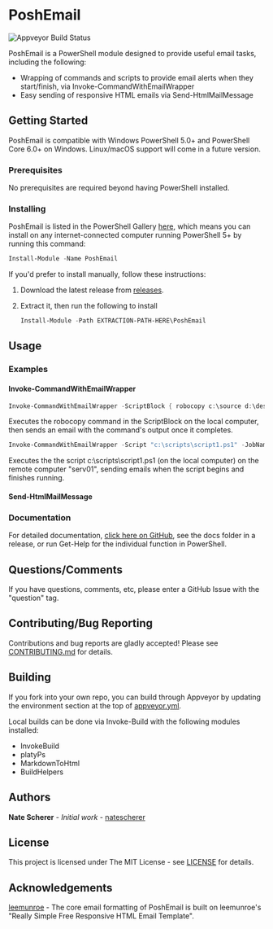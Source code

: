 # PoshEmail

![Appveyor Build Status](https://ci.appveyor.com/api/projects/status/github/natescherer/PoshEmail?svg=true&branch=master)

PoshEmail is a PowerShell module designed to provide useful email tasks, including the following:

- Wrapping of commands and scripts to provide email alerts when they start/finish, via Invoke-CommandWithEmailWrapper
- Easy sending of responsive HTML emails via Send-HtmlMailMessage

## Getting Started

<!-- PoshEmail is designed to be cross-platform and fully compatible with Windows PowerShell 5.0+ and PowerShell Core 6.0+. -->
PoshEmail is compatible with Windows PowerShell 5.0+ and PowerShell Core 6.0+ on Windows. Linux/macOS support will come in a future version.

### Prerequisites

No prerequisites are required beyond having PowerShell installed.

### Installing

PoshEmail is listed in the PowerShell Gallery [here](https://www.powershellgallery.com/packages/PoshEmail), which means you can install on any internet-connected computer running PowerShell 5+ by running this command:

```PowerShell
Install-Module -Name PoshEmail
```

If you'd prefer to install manually, follow these instructions:

1. Download the latest release from [releases](../../releases).
1. Extract it, then run the following to install

    ```PowerShell
    Install-Module -Path EXTRACTION-PATH-HERE\PoshEmail
    ```

## Usage

### Examples

#### Invoke-CommandWithEmailWrapper

```PowerShell
Invoke-CommandWithEmailWrapper -ScriptBlock { robocopy c:\source d:\dest } -JobName "RoboCopy" -SmtpServer "smtp01" -EmailTo "admin@contoso.com"
```

Executes the robocopy command in the ScriptBlock on the local computer, then sends an email with the command's
output once it completes.

```PowerShell
Invoke-CommandWithEmailWrapper -Script "c:\scripts\script1.ps1" -JobName "Script1" -SmtpServer "smtp01" -EmailTo "admin@contoso.com" -ComputerName "serv01" -EmailMode "BeforeAndAfter"
```

Executes the the script c:\scripts\script1.ps1 (on the local computer) on the remote computer "serv01", sending
emails when the script begins and finishes running.

#### Send-HtmlMailMessage

### Documentation

For detailed documentation, [click here on GitHub](docs), see the docs folder in a release, or run Get-Help for the individual function in PowerShell.

## Questions/Comments

If you have questions, comments, etc, please enter a GitHub Issue with the "question" tag.

## Contributing/Bug Reporting

Contributions and bug reports are gladly accepted! Please see [CONTRIBUTING.md](CONTRIBUTING.md) for details.

## Building

If you fork into your own repo, you can build through Appveyor by updating the environment section at the top of [appveyor.yml](appveyor.yml).

Local builds can be done via Invoke-Build with the following modules installed:

- InvokeBuild
- platyPs
- MarkdownToHtml
- BuildHelpers

## Authors

**Nate Scherer** - *Initial work* - [natescherer](https://github.com/natescherer)

## License

This project is licensed under The MIT License - see [LICENSE](LICENSE) for details.

## Acknowledgements

[leemunroe](https://github.com/leemunroe/responsive-html-email-template) - The core email formatting of PoshEmail is built on leemunroe's "Really Simple Free Responsive HTML Email Template".
